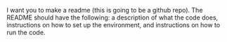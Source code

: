 I want you to make a readme (this is going to be a github repo). The README should have the following: a description of what the code does, instructions on how to set up the environment, and instructions on how to run the code.
